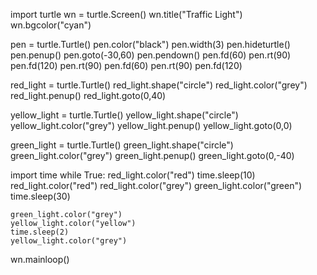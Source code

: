 import turtle
wn = turtle.Screen()
wn.title("Traffic Light")
wn.bgcolor("cyan")

pen = turtle.Turtle()
pen.color("black")
pen.width(3)
pen.hideturtle()
pen.penup()
pen.goto(-30,60)
pen.pendown()
pen.fd(60)
pen.rt(90)
pen.fd(120)
pen.rt(90)
pen.fd(60)
pen.rt(90)
pen.fd(120)

red_light = turtle.Turtle()
red_light.shape("circle")
red_light.color("grey")
red_light.penup()
red_light.goto(0,40)

yellow_light = turtle.Turtle()
yellow_light.shape("circle")
yellow_light.color("grey")
yellow_light.penup()
yellow_light.goto(0,0)  

green_light = turtle.Turtle()
green_light.shape("circle")
green_light.color("grey")
green_light.penup()
green_light.goto(0,-40)

import time
while True:
    red_light.color("red")
    time.sleep(10)
    red_light.color("red")
    red_light.color("grey")
    green_light.color("green")
    time.sleep(30)

    green_light.color("grey")
    yellow_light.color("yellow")
    time.sleep(2)
    yellow_light.color("grey")


wn.mainloop()
